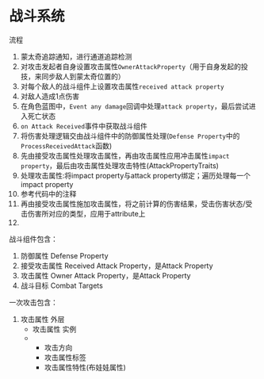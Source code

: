 # 战斗系统

流程
1. 蒙太奇追踪通知，进行通道追踪检测
2. 对攻击发起者自身设置攻击属性``OwnerAttackProperty``（用于自身发起的投技，来同步敌人到蒙太奇位置的）
3. 对每个敌人的战斗组件上设置攻击属性``received attack property``
4. 对敌人造成1点伤害
5. 在角色蓝图中，``Event any damage``回调中处理``attack property``，最后尝试进入死亡状态
6. ``on Attack Received``事件中获取战斗组件
7. 将伤害处理逻辑交由战斗组件中的防御属性处理(``Defense Property``中的``ProcessReceivedAttack``函数)
8. 先由接受攻击属性处理攻击属性，再由攻击属性应用冲击属性``impact property``，最后由攻击属性处理攻击特性(AttackPropertyTraits)
9. 处理攻击属性:将impact property与attack property绑定；遍历处理每一个impact property
10. 参考代码中的注释
11. 再由接受攻击属性施加攻击属性，将之前计算的伤害结果，受击伤害状态/受击伤害所对应的类型，应用于attribute上
12. 

战斗组件包含：
1. 防御属性 Defense Property
2. 接受攻击属性 Received Attack Property，是Attack Property
3. 攻击属性 Owner Attack Property，是Attack Property
4. 战斗目标 Combat Targets

一次攻击包含：
1. 攻击属性 外层
   - 攻击属性 实例
   - - 攻击方向
     - 攻击属性标签
     - 攻击属性特性(布娃娃属性)
